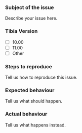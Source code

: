### Subject of the issue
Describe your issue here.

### Tibia Version
- [ ] 10.00
- [ ] 11.00
- [ ] Other

### Steps to reproduce
Tell us how to reproduce this issue.

### Expected behaviour
Tell us what should happen.

### Actual behaviour
Tell us what happens instead.
